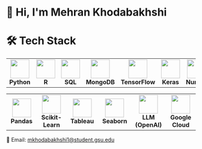 # 👋 Hi, I'm Mehran Khodabakhshi  



# 🛠️ Tech Stack  

<div align="center">

<table>
  <tr>
    <td align="center" width="100"><img src="https://cdn.jsdelivr.net/gh/devicons/devicon/icons/python/python-original.svg" width="50"/><br><b>Python</b></td>
    <td align="center" width="100"><img src="https://cdn.jsdelivr.net/gh/devicons/devicon/icons/r/r-original.svg" width="50"/><br><b>R</b></td>
    <td align="center" width="100"><img src="https://cdn.jsdelivr.net/gh/devicons/devicon/icons/sqlite/sqlite-original.svg" width="50"/><br><b>SQL</b></td>
    <td align="center" width="100"><img src="https://cdn.jsdelivr.net/gh/devicons/devicon/icons/mongodb/mongodb-original.svg" width="50"/><br><b>MongoDB</b></td>
    <td align="center" width="100"><img src="https://cdn.jsdelivr.net/gh/devicons/devicon/icons/tensorflow/tensorflow-original.svg" width="50"/><br><b>TensorFlow</b></td>
    <td align="center" width="100"><img src="https://cdn.jsdelivr.net/gh/devicons/devicon/icons/keras/keras-original.svg" width="50"/><br><b>Keras</b></td>
    <td align="center" width="100"><img src="https://cdn.jsdelivr.net/gh/devicons/devicon/icons/numpy/numpy-original.svg" width="50"/><br><b>NumPy</b></td>
  </tr>
</table>

<table>
  <tr>
    <td align="center" width="100"><img src="https://cdn.jsdelivr.net/gh/devicons/devicon/icons/pandas/pandas-original.svg" width="50"/><br><b>Pandas</b></td>
    <td align="center" width="100"><img src="https://cdn.jsdelivr.net/gh/devicons/devicon/icons/scikitlearn/scikitlearn-original.svg" width="50"/><br><b>Scikit-Learn</b></td>
    <td align="center" width="100"><img src="https://logos-world.net/wp-content/uploads/2021/10/Tableau-Logo.png" width="50"/><br><b>Tableau</b></td>
    <td align="center" width="100"><img src="https://seaborn.pydata.org/_images/logo-mark-lightbg.svg" width="50"/><br><b>Seaborn</b></td>
    <td align="center" width="100"><img src="https://upload.wikimedia.org/wikipedia/commons/0/04/ChatGPT_logo.svg" width="50"/><br><b>LLM (OpenAI)</b></td>
    <td align="center" width="100"><img src="https://cdn.jsdelivr.net/gh/devicons/devicon/icons/googlecloud/googlecloud-original.svg" width="50"/><br><b>Google Cloud</b></td>
  </tr>
</table>

</div>






 📩 Email: mkhodabakhshi1@student.gsu.edu
